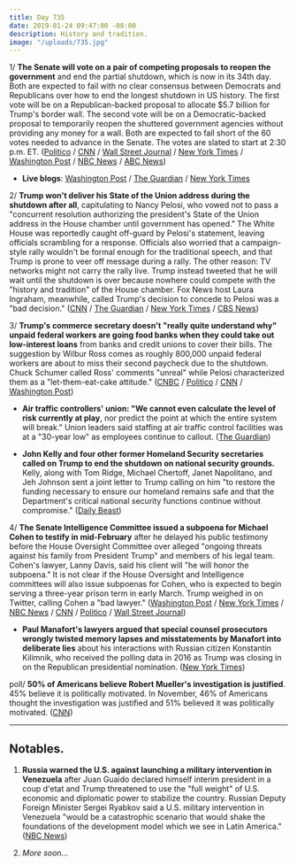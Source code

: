 ```yaml
---
title: Day 735
date: 2019-01-24 09:47:00 -08:00
description: History and tradition.
image: "/uploads/735.jpg"
---
```


1/ **The Senate will vote on a pair of competing proposals to reopen the government** and end the partial shutdown, which is now in its 34th day. Both are expected to fail with no clear consensus between Democrats and Republicans over how to end the longest shutdown in US history. The first vote will be on a Republican-backed proposal to allocate $5.7 billion for Trump's border wall. The second vote will be on a Democratic-backed proposal to temporarily reopen the shuttered government agencies without providing any money for a wall. Both are expected to fall short of the 60 votes needed to advance in the Senate. The votes are slated to start at 2:30 p.m. ET. ([Politico](https://www.politico.com/story/2019/01/23/senate-government-funding-votes-fail-1121640) / [CNN](https://www.cnn.com/2019/01/24/politics/senate-votes-shutdown-congress/index.html) / [Wall Street Journal](https://www.wsj.com/articles/senate-prepares-votes-on-measures-to-end-shutdown-11548339694) / [New York Times](https://www.nytimes.com/2019/01/24/us/politics/government-shutdown-senate-vote.html)  / [Washington Post](https://www.washingtonpost.com/politics/senators-hope-defeat-of-dueling-plans-produces-a-solution-to-shutdown/2019/01/23/fe01a04c-1f40-11e9-8b59-0a28f2191131_story.html) / [NBC News](https://www.nbcnews.com/politics/congress/senate-vote-thursday-competing-bills-end-shutdown-n962191) / [ABC News](https://abcnews.go.com/Politics/day-34-senate-vote-competing-shutdown-bills-expected/story?id=60592616))

* **Live blogs**: [Washington Post](https://www.washingtonpost.com/powerpost/shutdown-showdown-senate-prepares-to-vote-on-competing-bills-after-trump-agrees-to-postpone-state-of-the-union-speech/2019/01/24/7b65e314-1fc7-11e9-9145-3f74070bbdb9_story.html) / [The Guardian](https://www.theguardian.com/us-news/live/2019/jan/24/donald-trump-latest-news-today-live-government-shutdown-senate-vote) / [New York Times](https://www.nytimes.com/interactive/2019/01/24/us/politics/government-shutdown-live-vote.html)

2/ **Trump won't deliver his State of the Union address during the shutdown after all**, capitulating to Nancy Pelosi, who vowed not to pass a "concurrent resolution authorizing the president's State of the Union address in the House chamber until government has opened." The White House was reportedly caught off-guard by Pelosi's statement, leaving officials scrambling for a response. Officials also worried that a campaign-style rally wouldn't be formal enough for the traditional speech, and that Trump is prone to veer off message during a rally. The other reason: TV networks might not carry the rally live. Trump instead tweeted that he will wait until the shutdown is over because nowhere could compete with the "history and tradition" of the House chamber. Fox News host Laura Ingraham, meanwhile, called Trump's decision to concede to Pelosi was a "bad decision." ([CNN](https://www.cnn.com/2019/01/23/politics/white-house-state-of-the-union-off-guard/index.html) / [The Guardian](https://www.theguardian.com/us-news/2019/jan/23/trump-pelosi-shutdown-news-latest-statue-of-the-union-address-blocked) / [New York Times](https://www.nytimes.com/2019/01/23/us/politics/government-shutdown-democrats-deal-trump.html) / [CBS News](https://www.cbsnews.com/news/state-of-the-union-address-2019-trump-agrees-to-postpone/))

3/ **Trump's commerce secretary doesn't "really quite understand why" unpaid federal workers are going food banks when they could take out low-interest loans** from banks and credit unions to cover their bills. The suggestion by Wilbur Ross comes as roughly 800,000 unpaid federal workers are about to miss their second paycheck due to the shutdown. Chuck Schumer called Ross' comments "unreal" while Pelosi characterized them as a "let-them-eat-cake attitude." ([CNBC](https://www.cnbc.com/2019/01/24/commerce-secretary-ross-says-unpaid-federal-workers-should-just-get-a-loan.html) / [Politico](https://www.politico.com/story/2019/01/24/ross-government-shutdown-food-banks-1122842) / [CNN](https://www.cnn.com/2019/01/24/business/wilbur-ross-loans-food-assistance-government-shutdown/index.html) / [Washington Post](https://www.washingtonpost.com/business/economy/commerce-secretary-doesnt-understand-why-unpaid-federal-workers-use-food-banks/2019/01/24/866d3100-1fe4-11e9-8e21-59a09ff1e2a1_story.html))

* **Air traffic controllers' union: "We cannot even calculate the level of risk currently at play**, nor predict the point at which the entire system will break." Union leaders said staffing at air traffic control facilities was at a "30-year low" as employees continue to callout. ([The Guardian](https://www.theguardian.com/us-news/2019/jan/23/air-traffic-controllers-government-shutdown-warning))

* **John Kelly and four other former Homeland Security secretaries called on Trump to end the shutdown on national security grounds.** Kelly, along with Tom Ridge, Michael Chertoff, Janet Napolitano, and Jeh Johnson sent a joint letter to Trump calling on him "to restore the funding necessary to ensure our homeland remains safe and that the Department's critical national security functions continue without compromise." ([Daily Beast](https://www.thedailybeast.com/ex-trump-chief-of-staff-john-kelly-calls-on-president-to-end-shutdown))

4/ **The Senate Intelligence Committee issued a subpoena for Michael Cohen to testify in mid-February** after he delayed his public testimony before the House Oversight Committee over alleged "ongoing threats against his family from President Trump" and members of his legal team. Cohen's lawyer, Lanny Davis, said his client will "he will honor the subpoena." It is not clear if the House Oversight and Intelligence committees will also issue subpoenas for Cohen, who is expected to begin serving a three-year prison term in early March. Trump weighed in on Twitter, calling Cohen a "bad lawyer." ([Washington Post](https://www.washingtonpost.com/powerpost/ex-trump-fixer-michael-cohen-subpoenaed-by-senate-committee-lawyer-says/2019/01/24/a89c1b42-1ff8-11e9-8e21-59a09ff1e2a1_story.html) / [New York Times](https://www.nytimes.com/2019/01/24/us/politics/michael-cohen-subpoena.html) / [NBC News](https://www.nbcnews.com/politics/congress/michael-cohen-subpoenaed-senate-intelligence-committee-n962311) / [CNN](https://www.cnn.com/2019/01/24/politics/michael-cohen-subpoenaed-senate-intelligence-committee/index.html) / [Politico](https://www.politico.com/story/2019/01/24/michael-cohen-subpoena-testimony-1124009) / [Wall Street Journal](https://www.wsj.com/articles/michael-cohen-to-testify-before-senate-intelligence-committee-11548349019?mod=hp_lead_pos4))

* **Paul Manafort's lawyers argued that special counsel prosecutors wrongly twisted memory lapses and misstatements by Manafort into deliberate lies** about his interactions with Russian citizen Konstantin Kilimnik, who received the polling data in 2016 as Trump was closing in on the Republican presidential nomination. ([New York Times](https://www.nytimes.com/2019/01/23/us/politics/paul-manafort-mueller-investigation.html))

poll/ **50% of Americans believe Robert Mueller's investigation is justified**. 45% believe it is politically motivated. In November, 46% of Americans thought the investigation was justified and 51% believed it was politically motivated. ([CNN](https://www.cnn.com/2019/01/24/politics/mueller-investigation-cbs-poll/index.html))

---

## Notables.

1. **Russia warned the U.S. against launching a military intervention in Venezuela** after Juan Guaido declared himself interim president in a coup d'etat and Trump threatened to use the "full weight" of U.S. economic and diplomatic power to stabilize the country. Russian Deputy Foreign Minister Sergei Ryabkov said a U.S. military intervention in Venezuela "would be a catastrophic scenario that would shake the foundations of the development model which we see in Latin America." ([NBC News](https://www.nbcnews.com/news/world/russia-warns-u-s-against-military-intervention-venezuela-n962091))

2. *More soon...*